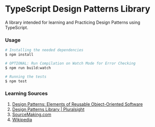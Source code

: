 # TypeScript Design Patterns Library

A library intended for learning and Practicing Design Patterns using TypeScript.

### Usage

```bash
# Installing the needed dependencies
$ npm install

# OPTIONAL: Run Compilation on Watch Mode for Error Checking
$ npm run build:watch

# Running the tests
$ npm test
```

### Learning Sources

1. [Design Patterns: Elements of Reusable Object-Oriented Software](https://www.amazon.com/Design-Patterns-Object-Oriented-Addison-Wesley-Professional-ebook/dp/B000SEIBB8)
2. [Design Patterns Library | Pluralsight](https://app.pluralsight.com/library/courses/patterns-library)
3. [SourceMaking.com](https://sourcemaking.com/design_patterns)
4. [Wikipedia](https://en.wikipedia.org/wiki/Software_design_pattern)
